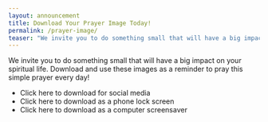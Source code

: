 ```yaml
---
layout: announcement
title: Download Your Prayer Image Today!
permalink: /prayer-image/
teaser: "We invite you to do something small that will have a big impact on your spiritual life."
---
```


We invite you to do something small that will have a big impact on your spiritual life. Download and use these images as a reminder to pray this simple prayer every day!

* Click here to download for social media 
* Click here to download as a phone lock screen
* Click here to download as a computer screensaver



